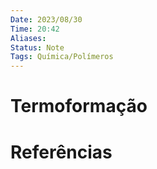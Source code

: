 ```yaml
---
Date: 2023/08/30
Time: 20:42
Aliases: 
Status: Note
Tags: Química/Polímeros
---
```

# Termoformação



# Referências

